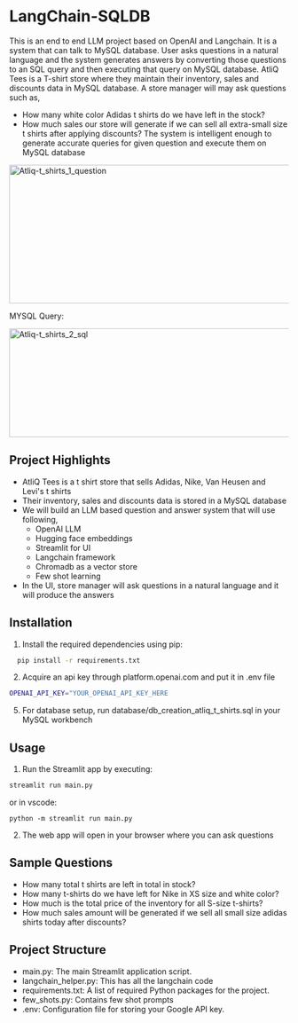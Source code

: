 # LangChain-SQLDB
This is an end to end LLM project based on OpenAI and Langchain. It is a system that can talk to MySQL database. 
User asks questions in a natural language and the system generates answers by converting those questions to an SQL query and
then executing that query on MySQL database. 
AtliQ Tees is a T-shirt store where they maintain their inventory, sales and discounts data in MySQL database. A store manager 
will may ask questions such as,
- How many white color Adidas t shirts do we have left in the stock?
- How much sales our store will generate if we can sell all extra-small size t shirts after applying discounts?
The system is intelligent enough to generate accurate queries for given question and execute them on MySQL database


<img width="895" height="250" alt="Atliq-t_shirts_1_question" src="https://github.com/user-attachments/assets/e3bfb182-d844-4386-b8ec-81dc7a7c91f4" />

MYSQL Query:

<img width="751" height="196" alt="Atliq-t_shirts_2_sql" src="https://github.com/user-attachments/assets/70ebe623-337e-4d83-9765-99e318f7b804" />


## Project Highlights

- AtliQ Tees is a t shirt store that sells Adidas, Nike, Van Heusen and Levi's t shirts 
- Their inventory, sales and discounts data is stored in a MySQL database
- We will build an LLM based question and answer system that will use following,
  - OpenAI LLM
  - Hugging face embeddings
  - Streamlit for UI
  - Langchain framework
  - Chromadb as a vector store
  - Few shot learning
- In the UI, store manager will ask questions in a natural language and it will produce the answers


## Installation

1. Install the required dependencies using pip:

```bash
  pip install -r requirements.txt
```
2. Acquire an api key through platform.openai.com and put it in .env file

```bash
OPENAI_API_KEY="YOUR_OPENAI_API_KEY_HERE
```
5. For database setup, run database/db_creation_atliq_t_shirts.sql in your MySQL workbench

## Usage

1. Run the Streamlit app by executing:
```bash
streamlit run main.py
```
or in vscode:
```
python -m streamlit run main.py
```

2. The web app will open in your browser where you can ask questions

## Sample Questions
  - How many total t shirts are left in total in stock?
  - How many t-shirts do we have left for Nike in XS size and white color?
  - How much is the total price of the inventory for all S-size t-shirts?
  - How much sales amount will be generated if we sell all small size adidas shirts today after discounts?
  
## Project Structure

- main.py: The main Streamlit application script.
- langchain_helper.py: This has all the langchain code
- requirements.txt: A list of required Python packages for the project.
- few_shots.py: Contains few shot prompts
- .env: Configuration file for storing your Google API key.

